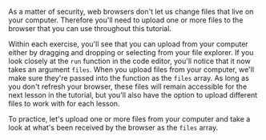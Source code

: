 As a matter of security, web browsers don't let us change files that live on your computer. Therefore you'll need to upload one or more files to the browser that you can use throughout this tutorial.

Within each exercise, you'll see that you can upload from your computer either by dragging and dropping or selecting from your file explorer. If you look closely at the `run` function in the code editor, you'll notice that it now takes an argument `files`. When you upload files from your computer, we'll make sure they're passed into the function as the `files` array. As long as you don't refresh your browser, these files will remain accessible for the next lesson in the tutorial, but you'll also have the option to upload different files to work with for each lesson.

To practice, let's upload one or more files from your computer and take a look at what's been received by the browser as the `files` array.
